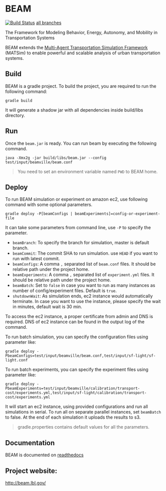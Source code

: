 # BEAM

[![Build Status](https://travis-ci.org/LBNL-UCB-STI/beam.svg?branch=master)](https://travis-ci.org/LBNL-UCB-STI/beam) [all branches](BuildStatus.md)

The Framework for Modeling Behavior, Energy, Autonomy, and Mobility in Transportation Systems

BEAM extends the [Multi-Agent Transportation Simulation Framework](https://github.com/matsim-org/matsim) (MATSim)
to enable powerful and scalable analysis of urban transportation systems.

## Build
BEAM is a gradle project. To build the project, you are required to run the following command:
```
gradle build
```
It will generate a shadow jar with all dependencies inside build/libs directory.

## Run
Once the `beam.jar` is ready. You can run beam by executing the following command.
```
java -Xmx2g -jar build/libs/beam.jar --config test/input/beamville/beam.conf
```

> You need to set an environment variable named `PWD` to BEAM home.


## Deploy
To run BEAM simulation or experiment on amazon ec2, use following command with some optional parameters.
```
gradle deploy -P[beamConfigs | beamExperiments]=config-or-experiment-file
```
 It can take some parameters from command line, use `-P` to specify the parameter.
 
 - `beamBranch`: To specify the branch for simulation, master is default branch.
 - `beamCommit`: The commit SHA to run simulation. use `HEAD` if you want to run with latest commit.
 - `beamConfigs`: A comma `,` separated list of `beam.conf` files. It should be relative path under the project home.
 - `beamExperiments`: A comma `,` separated list of `experiment.yml` files. It should be relative path under the project home.
 - `beamBatch`: Set to `false` in case you want to run as many instances as number of config/experiment files. Default is `true`.
 - `shutdownWait`: As simulation ends, ec2 instance would automatically terminate. In case you want to use the instance, please specify the wait in minutes, default wait is 30 min. 
 
 To access the ec2 instance, a proper certificate from admin and DNS is required. DNS of ec2 instance can be found in the output log of the command.
 
 To run batch simulation, you can specify the configuration files using parameter like:
 ```
 gradle deploy -PbeamConfigs=test/input/beamville/beam.conf,test/input/sf-light/sf-light.conf
 ```
 
 To run batch experiments, you can specify the experiment files using parameter like:
  ```
  gradle deploy -PbeamExperiments=test/input/beamville/calibration/transport-cost/experiments.yml,test/input/sf-light/calibration/transport-cost/experiments.yml
  ```
 It will start an ec2 instance, using provided configurations and run all simulations in serial. To run all on separate parallel instances, set `beamBatch` to false. At the end of each simulation it uploads the results to s3.
 
> gradle.properties contains default values for all the parameters.

## Documentation
BEAM is documented on [readthedocs](http://beam.readthedocs.io/en/akka/)

## Project website: 
http://beam.lbl.gov/


